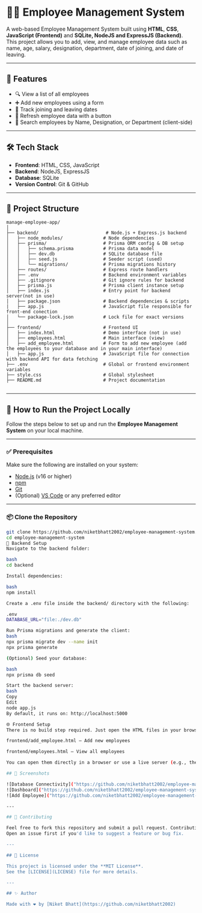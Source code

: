 
# 👩‍💼 Employee Management System

A web-based Employee Management System built using **HTML**, **CSS**, **JavaScript (Frontend)** and **SQLite, NodeJS and ExpressJS (Backend)**.  
This project allows you to add, view, and manage employee data such as name, age, salary, designation, department, date of joining, and date of leaving.

---

## 🚀 Features

- 🔍 View a list of all employees  
- ➕ Add new employees using a form  
- 📅 Track joining and leaving dates  
- 🔄 Refresh employee data with a button  
- 🔎 Search employees by Name, Designation, or Department (client-side)  


---

## 🛠 Tech Stack

- **Frontend**: HTML, CSS, JavaScript  
- **Backend**: NodeJS, ExpressJS
- **Database**: SQLite  
- **Version Control**: Git & GitHub  

---

## 📁 Project Structure

```
manage-employee-app/
│
├── backend/                         # Node.js + Express.js backend
│   ├── node_modules/               # Node dependencies
│   ├── prisma/                     # Prisma ORM config & DB setup
│   │   ├── schema.prisma           # Prisma data model
│   │   ├── dev.db                  # SQLite database file
│   │   ├── seed.js                 # Seeder script (used)
│   │   └── migrations/             # Prisma migrations history
│   ├── routes/                     # Express route handlers
│   ├── .env                        # Backend environment variables
│   ├── .gitignore                  # Git ignore rules for backend
│   ├── prisma.js                   # Prisma client instance setup
│   ├── index.js                    # Entry point for backend server(not in use)
│   ├── package.json                # Backend dependencies & scripts
|   ├── app.js                      # JavaScript file responsible for front-end conection
│   └── package-lock.json           # Lock file for exact versions
│
├── frontend/                       # Frontend UI
│   ├── index.html                  # Demo interface (not in use)
│   ├── employees.html              # Main interface (view)
│   ├── add_employee.html           # Form to add new employee (add the employees to your database and in your main interface)
│   ├── app.js                      # JavaScript file for connection with backend API for data fetching
├── .env                            # Global or frontend environment variables
├── style.css                       # Global stylesheet
├── README.md                       # Project documentation


```

---

## 🚀 How to Run the Project Locally

Follow the steps below to set up and run the **Employee Management System** on your local machine.



---

### ✅ Prerequisites

Make sure the following are installed on your system:

- [Node.js](https://nodejs.org/) (v16 or higher)
- [npm](https://www.npmjs.com/)
- [Git](https://git-scm.com/)
- (Optional) [VS Code](https://code.visualstudio.com/) or any preferred editor

---

### 📦 Clone the Repository

```bash
git clone https://github.com/niketbhatt2002/employee-management-system.git
cd employee-management-system
📁 Backend Setup
Navigate to the backend folder:

bash
cd backend

Install dependencies:

bash
npm install

Create a .env file inside the backend/ directory with the following:

.env
DATABASE_URL="file:./dev.db"

Run Prisma migrations and generate the client:
bash
npx prisma migrate dev --name init
npx prisma generate

(Optional) Seed your database:

bash
npx prisma db seed

Start the backend server:
bash
Copy
Edit
node app.js
By default, it runs on: http://localhost:5000

🌐 Frontend Setup
There is no build step required. Just open the HTML files in your browser:

frontend/add_employee.html – Add new employees

frontend/employees.html – View all employees

You can open them directly in a browser or use a live server (e.g., the VS Code Live Server extension).

## 📸 Screenshots

![Database Connectivity]("https://github.com/niketbhatt2002/employee-management-system/blob/main/Screenshot%202025-04-21%20131929.png")
![Dashboard]("https://github.com/niketbhatt2002/employee-management-system/blob/main/Screenshot%202025-04-21%20131957.png")
![Add Employee]("https://github.com/niketbhatt2002/employee-management-system/blob/main/Screenshot%202025-04-21%20131944.png") 

---

## 🤝 Contributing

Feel free to fork this repository and submit a pull request. Contributions are always welcome!  
Open an issue first if you'd like to suggest a feature or bug fix.

---

## 📄 License

This project is licensed under the **MIT License**.  
See the [LICENSE](LICENSE) file for more details.

---

## ✨ Author

Made with ❤️ by [Niket Bhatt](https://github.com/niketbhatt2002)

```

